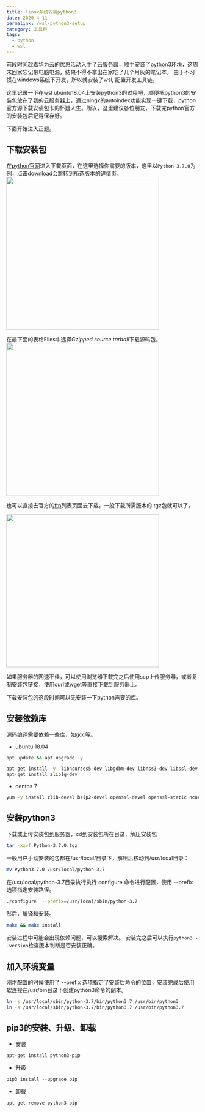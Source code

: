 ```yaml
---
title: linux系统安装python3
date: 2020-4-11
permalink: /wsl-python3-setup
category: 工具链
tags:
  - python
  - wsl
---
```


前段时间趁着华为云的优惠活动入手了云服务器，顺手安装了python3环境，这周末回家忘记带电脑电源，结果不得不拿出在家吃了几个月灰的笔记本。 由于不习惯在windows系统下开发，所以就安装了wsl, 配置开发工具链。
<!-- more -->

这里记录一下在wsl ubuntu18.04上安装python3的过程吧，顺便把python3的安装包放在了我的云服务器上，通过ningx的autoindex功能实现一键下载，python官方源下载安装包卡的怀疑人生。所以，这里建议各位朋友，下载完python官方的安装包后记得保存好。

下面开始进入正题。

## 下载安装包
在[python官网](https://www.python.org/downloads/ "python3下载")进入下载页面，在这里选择你需要的版本，这里以`Python 3.7.0`为例，点击download会跳转到所选版本的详情页。
<img src="https://image.mhynet.cn/blog-python3_release_1.png" style="width:400px">

在最下面的表格Files中选择*Gzipped source tarball*下载源码包。
<img src="https://image.mhynet.cn/blog-python3_release2.png" style="width:400px">

也可以直接去官方的[ftp](https://www.python.org/ftp/python/3.7.0/)列表页面去下载，一般下载所需版本的.tgz包就可以了。

<img src="https://image.mhynet.cn/blog-python3_release3.png" style="width:400px">

如果服务器的网速不佳，可以使用浏览器下载完之后使用scp上传服务器，或者复制安装包链接，使用curl或wget等直接下载到服务器上。

下载安装包的这段时间可以先安装一下python需要的库。

## 安装依赖库
源码编译需要依赖一些库，如gcc等。
- ubuntu 18.04
```bash
apt update && apt upgrade -y

apt-get install -y  libncurses5-dev libgdbm-dev libnss3-dev libssl-dev libreadline-dev libffi-dev
apt-get install zlib1g-dev
```
- centos 7
```bash
yum -y install zlib-devel bzip2-devel openssl-devel openssl-static ncurses-devel sqlite-devel readline-devel tk-devel gdbm-devel db4-devel libpcap-devel xz-devel libffi-devel lzma gcc
```

## 安装python3
下载或上传安装包到服务器，cd到安装包所在目录，解压安装包
```bash
tar -xzvf Python-3.7.0.tgz
```
一般用户手动安装的包都在/usr/local/目录下，解压后移动到/usr/local目录：
```bash
mv Python3.7.0 /usr/local/python-3.7
```
在/usr/local/python-3.7目录执行执行 configure 命令进行配置，使用 --prefix 选项指定安装路径。
```bash
./configure  --prefix=/usr/local/sbin/python-3.7
```
然后，编译和安装。
```bash
make && make install
```
安装过程中可能会出现依赖问题，可以搜索解决。
安装完之后可以执行`python3 --version`检查版本判断是否安装正确。

## 加入环境变量
刚才配置的时候使用了 --prefix 选项指定了安装后命令的位置，安装完成后使用软连接在/usr/bin目录下创建python3命令的副本。
```bash
ln -s /usr/local/sbin/python-3.7/bin/python3.7 /usr/bin/python3
ln -s /usr/local/sbin/python-3.7/bin/python3.7 /usr/bin/python3.7
```

## pip3的安装、升级、卸载
- 安装
```
apt-get install python3-pip
```
- 升级
```
pip3 install --upgrade pip
```
- 卸载
```
apt-get remove python3-pip
```
